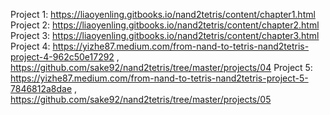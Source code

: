 Project 1: https://liaoyenling.gitbooks.io/nand2tetris/content/chapter1.html
Project 2: https://liaoyenling.gitbooks.io/nand2tetris/content/chapter2.html
Project 3: https://liaoyenling.gitbooks.io/nand2tetris/content/chapter3.html
Project 4: https://yizhe87.medium.com/from-nand-to-tetris-nand2tetris-project-4-962c50e17292 , https://github.com/sake92/nand2tetris/tree/master/projects/04
Project 5: https://yizhe87.medium.com/from-nand-to-tetris-nand2tetris-project-5-7846812a8dae , https://github.com/sake92/nand2tetris/tree/master/projects/05
  
